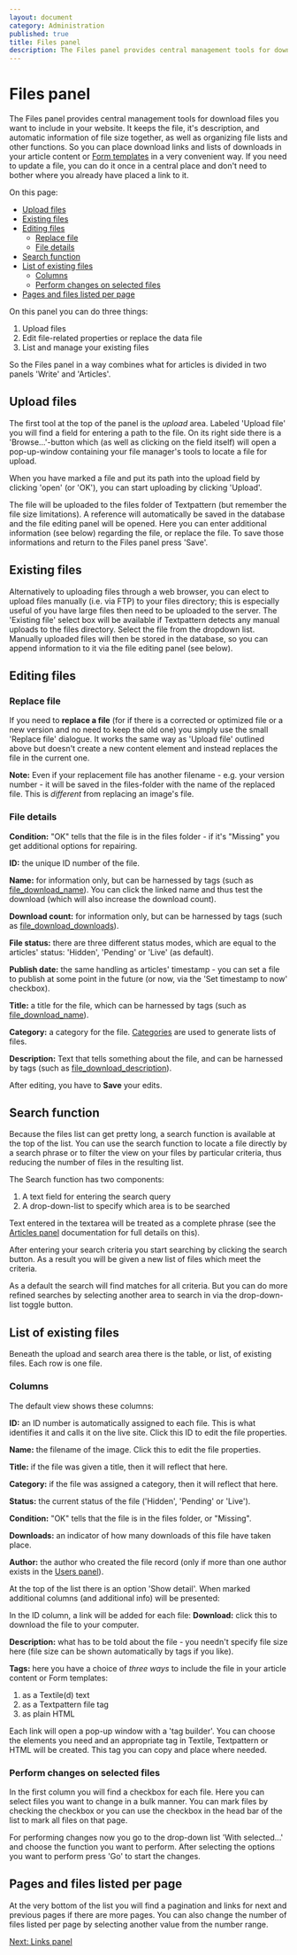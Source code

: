 ```yaml
---
layout: document
category: Administration
published: true
title: Files panel
description: The Files panel provides central management tools for download files you want to include in your website.
---
```


# Files panel

The Files panel provides central management tools for download files you want to include in your website. It keeps the file, it's description, and automatic information of file size together, as well as organizing file lists and other functions. So you can place download links and lists of downloads in your article content or [Form templates](https://docs.textpattern.io/themes/form-templates-explained) in a very convenient way. If you need to update a file, you can do it once in a central place and don't need to bother where you already have placed a link to it.

On this page:

* [Upload files](#upload-files)
* [Existing files](#existing-files)
* [Editing files](#editing-files)
  * [Replace file](#replace-file)
  * [File details](#file-details)
* [Search function](#search-function)
* [List of existing files](#list-of-existing-files)
  * [Columns](#columns)
  * [Perform changes on selected files](#perform-changes-on-selected-files)
* [Pages and files listed per page](#pages-and-files-listed-per-page)

On this panel you can do three things:

1. Upload files
2. Edit file-related properties or replace the data file
3. List and manage your existing files

So the Files panel in a way combines what for articles is divided in two panels 'Write' and 'Articles'.

## Upload files

The first tool at the top of the panel is the *upload* area. Labeled 'Upload file' you will find a field for entering a path to the file. On its right side there is a 'Browse...'-button which (as well as clicking on the field itself) will open a pop-up-window containing your file manager's tools to locate a file for upload.

When you have marked a file and put its path into the upload field by clicking 'open' (or 'OK'), you can start uploading by clicking 'Upload'.

The file will be uploaded to the files folder of Textpattern (but remember the file size limitations). A reference will automatically be saved in the database and the file editing panel will be opened. Here you can enter additional information (see below) regarding the file, or replace the file. To save those informations and return to the Files panel press 'Save'.

## Existing files

Alternatively to uploading files through a web browser, you can elect to upload files manually (i.e. via FTP) to your files directory; this is especially useful of you have large files then need to be uploaded to the server. The 'Existing file' select box will be available if Textpattern detects any manual uploads to the files directory. Select the file from the dropdown list. Manually uploaded files will then be stored in the database, so you can append information to it via the file editing panel (see below).

## Editing files

### Replace file

If you need to **replace a file** (for if there is a corrected or optimized file or a new version and no need to keep the old one) you simply use the small 'Replace file' dialogue. It works the same way as 'Upload file' outlined above but doesn't create a new content element and instead replaces the file in the current one.

**Note:** Even if your replacement file has another filename - e.g. your version number - it will be saved in the files-folder with the name of the replaced file. This is *different* from replacing an image's file.

### File details

**Condition:** "OK" tells that the file is in the files folder - if it's "Missing" you get additional options for repairing.

**ID:** the unique ID number of the file.

**Name:** for information only, but can be harnessed by tags (such as [file_download_name](https://docs.textpattern.io/tags/file_download_name)). You can click the linked name and thus test the download (which will also increase the download count).

**Download count:** for information only, but can be harnessed by tags (such as [file_download_downloads](https://docs.textpattern.io/tags/file_download_downloads)).

**File status:** there are three different status modes, which are equal to the articles' status: 'Hidden', 'Pending' or 'Live' (as default).

**Publish date:** the same handling as articles' timestamp - you can set a file to publish at some point in the future (or now, via the 'Set timestamp to now' checkbox).

**Title:** a title for the file, which can be harnessed by tags (such as [file_download_name](https://docs.textpattern.io/tags/file_download_name)).

**Category:** a category for the file. [Categories](https://docs.textpattern.io/administration/categories-panel) are used to generate lists of files.

**Description:** Text that tells something about the file, and can be harnessed by tags (such as [file_download_description](https://docs.textpattern.io/tags/file_download_description)).

After editing, you have to **Save** your edits.

## Search function

Because the files list can get pretty long, a search function is available at the top of the list. You can use the search function to locate a file directly by a search phrase or to filter the view on your files by particular criteria, thus reducing the number of files in the resulting list.

The Search function has two components:

1. A text field for entering the search query
2. A drop-down-list to specify which area is to be searched

Text entered in the textarea will be treated as a complete phrase (see the [Articles panel](https://docs.textpattern.io/administration/articles-panel) documentation for full details on this).

After entering your search criteria you start searching by clicking the search button. As a result you will be given a new list of files which meet the criteria.

As a default the search will find matches for all criteria. But you can do more refined searches by selecting another area to search in via the drop-down-list toggle button.

## List of existing files

Beneath the upload and search area there is the table, or list, of existing files. Each row is one file.

### Columns

The default view shows these columns:

**ID:** an ID number is automatically assigned to each file. This is what identifies it and calls it on the live site. Click this ID to edit the file properties.

**Name:** the filename of the image. Click this to edit the file properties.

**Title:** if the file was given a title, then it will reflect that here.

**Category:** if the file was assigned a category, then it will reflect that here.

**Status:** the current status of the file ('Hidden', 'Pending' or 'Live').

**Condition:** "OK" tells that the file is in the files folder, or "Missing".

**Downloads:** an indicator of how many downloads of this file have taken place.

**Author:** the author who created the file record (only if more than one author exists in the [Users panel](https://docs.textpattern.io/administration/users-panel)).

At the top of the list there is an option 'Show detail'. When marked additional columns (and additional info) will be presented:

In the ID column, a link will be added for each file: **Download:** click this to download the file to your computer.

**Description:** what has to be told about the file - you needn't specify file size here (file size can be shown automatically by tags if you like).

**Tags:** here you have a choice of *three ways* to include the file in your article content or Form templates:

1. as a Textile(d) text
2. as a Textpattern file tag
3. as plain HTML

Each link will open a pop-up window with a 'tag builder'. You can choose the elements you need and an appropriate tag in Textile, Textpattern or HTML will be created. This tag you can copy and place where needed.

### Perform changes on selected files

In the first column you will find a checkbox for each file. Here you can select files you want to change in a bulk manner. You can mark files by checking the checkbox or you can use the checkbox in the head bar of the list to mark all files on that page.

For performing changes now you go to the drop-down list 'With selected...' and choose the function you want to perform. After selecting the options you want to perform press 'Go' to start the changes.

## Pages and files listed per page

At the very bottom of the list you will find a pagination and links for next and previous pages if there are more pages. You can also change the number of files listed per page by selecting another value from the number range.

[Next: Links panel](https://docs.textpattern.io/administration/links-panel)
